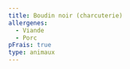 ```yaml
---
title: Boudin noir (charcuterie)
allergenes:
  - Viande
  - Porc
pFrais: true
type: animaux
---
```

